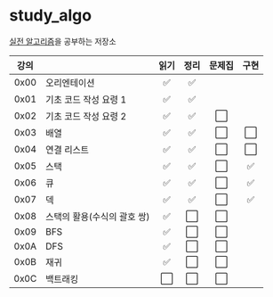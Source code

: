 # study_algo

[실전 알고리즘](https://blog.encrypted.gg/919?category=773649)을 공부하는 저장소

| 강의 |                             | 읽기 | 정리 | 문제집 | 구현 |
| :--: | --------------------------- | :--: | :--: | :----: | :--: |
| 0x00 | 오리엔테이션                |  ✅  |  ✅  |        |      |
| 0x01 | 기초 코드 작성 요령 1       |  ✅  |  ✅  |        |      |
| 0x02 | 기초 코드 작성 요령 2       |  ✅  |  ✅  |  ⬜️   |      |
| 0x03 | 배열                        |  ✅  |  ✅  |  ⬜️   | ⬜️  |
| 0x04 | 연결 리스트                 |  ✅  |  ✅  |  ⬜️   | ⬜️  |
| 0x05 | 스택                        |  ✅  |  ✅  |  ⬜️   |  ✅  |
| 0x06 | 큐                          |  ✅  |  ✅  |  ⬜️   |  ✅  |
| 0x07 | 덱                          |  ✅  |  ✅  |  ⬜️   |  ✅  |
| 0x08 | 스택의 활용(수식의 괄호 쌍) |  ✅  | ⬜️  |  ⬜️   |      |
| 0x09 | BFS                         |  ✅  | ⬜️  |  ⬜️   |      |
| 0x0A | DFS                         |  ✅  | ⬜️  |  ⬜️   |      |
| 0x0B | 재귀                        |  ✅  | ⬜️  |  ⬜️   |      |
| 0x0C | 백트래킹                    | ⬜️  | ⬜️  |  ⬜️   |      |
